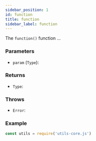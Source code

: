 ```yaml
---
sidebar_position: 1
id: function
title: function
sidebar_label: function
---
```


The `function()` function ...
### Parameters

- `param` (`Type`):

### Returns

- `Type`:

### Throws

- `Error`:

### Example

```js
const utils = require('utils-core.js')

```
